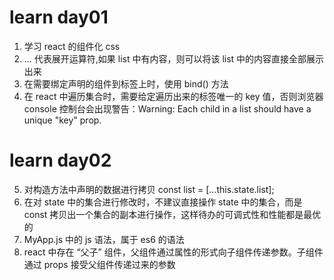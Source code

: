 # learn day01
1. 学习 react 的组件化 css
2. ... 代表展开运算符,如果 list 中有内容，则可以将该 list 中的内容直接全部展示出来
3. 在需要绑定声明的组件到标签上时，使用 bind() 方法
4. 在 react 中遍历集合时，需要给定遍历出来的标签唯一的 key 值，否则浏览器 console 控制台会出现警告：Warning: Each child in a list should have a unique "key" prop.
# learn day02
5. 对构造方法中声明的数据进行拷贝 const list = [...this.state.list];
6. 在对 state 中的集合进行修改时，不建议直接操作 state 中的集合，而是 const 拷贝出一个集合的副本进行操作，这样待办的可调式性和性能都是最优的
7. MyApp.js 中的 js 语法，属于 es6 的语法
8. react 中存在 “父子” 组件，父组件通过属性的形式向子组件传递参数。子组件通过 props 接受父组件传递过来的参数